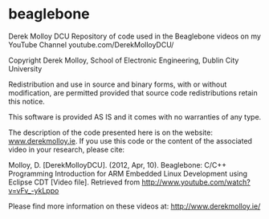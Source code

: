 beaglebone
==========

Derek Molloy DCU Repository of code used in the Beaglebone videos on my YouTube Channel youtube.com/DerekMolloyDCU/

Copyright Derek Molloy, School of Electronic Engineering, Dublin City University

Redistribution and use in source and binary forms, with or without modification, are permitted provided that source code redistributions retain this notice.

This software is provided AS IS and it comes with no warranties of any type.

The description of the code presented here is on the website: www.derekmolloy.ie. If you use this code or the content of the associated video in your research, please cite:

Molloy, D. [DerekMolloyDCU]. (2012, Apr, 10). Beaglebone: C/C++ Programming Introduction for ARM Embedded Linux Development using Eclipse CDT [Video file]. Retrieved from http://www.youtube.com/watch?v=vFv_-ykLppo

Please find more information on these videos at: http://www.derekmolloy.ie/
